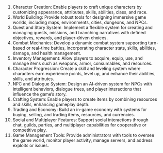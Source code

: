 1. Character Creation: Enable players to craft unique characters by customizing appearance, attributes, skills, abilities, class, and race.
2. World Building: Provide robust tools for designing immersive game worlds, including maps, environments, cities, dungeons, and NPCs.
3. Quest and Story System: Implement a flexible system for creating and managing quests, missions, and branching narratives with defined objectives, rewards, and player-driven choices.
4. Combat Mechanics: Develop a dynamic combat system supporting turn-based or real-time battles, incorporating character stats, skills, abilities, damage, and health management.
5. Inventory Management: Allow players to acquire, equip, use, and manage items such as weapons, armor, consumables, and resources.
6. Character Progression: Create a skill and leveling system where characters earn experience points, level up, and enhance their abilities, skills, and attributes.
7. NPC and Dialogue System: Design an AI-driven system for NPCs with intelligent behaviors, dialogue trees, and player interactions that influence the game’s story.
8. Crafting System: Enable players to create items by combining resources and skills, enhancing gameplay depth.
9. Trading and Economy: Build an in-game economy with systems for buying, selling, and trading items, resources, and currencies.
10. Social and Multiplayer Features: Support social interactions through chat, guilds, parties, and multiplayer capabilities for cooperative or competitive play.
11. Game Management Tools: Provide administrators with tools to oversee the game world, monitor player activity, manage servers, and address exploits or issues.
